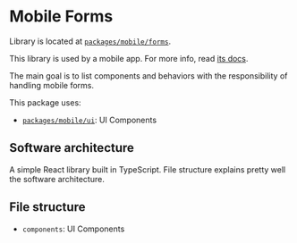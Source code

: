 # Mobile Forms

Library is located at [`packages/mobile/forms`](../../../../packages/mobile/forms).

This library is used by a mobile app. For more info, read [its docs](../../apps/mobile.md).

The main goal is to list components and behaviors with the responsibility of handling mobile forms.

This package uses:

- [`packages/mobile/ui`](./ui.md): UI Components

## Software architecture

A simple React library built in TypeScript. File structure explains pretty well the software architecture.

## File structure

- `components`: UI Components
